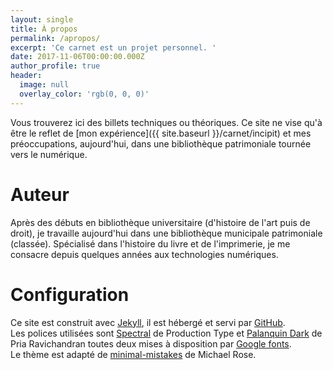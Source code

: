 ```yaml
---
layout: single
title: À propos
permalink: /apropos/
excerpt: 'Ce carnet est un projet personnel. '
date: 2017-11-06T00:00:00.000Z
author_profile: true
header:
  image: null
  overlay_color: 'rgb(0, 0, 0)'
---
```


Vous trouverez ici des billets techniques ou théoriques. Ce site ne vise qu'à être le reflet de [mon expérience]({{ site.baseurl }}/carnet/incipit) et mes préoccupations, aujourd'hui, dans une bibliothèque patrimoniale tournée vers le numérique.

# Auteur

Après des débuts en bibliothèque universitaire (d'histoire de l'art puis de droit), je travaille aujourd'hui dans une bibliothèque municipale patrimoniale (classée). Spécialisé dans l'histoire du livre et de l'imprimerie, je me consacre depuis quelques années aux technologies numériques.

# Configuration

Ce site est construit avec [Jekyll](https://jekyllrb.com), il est hébergé et servi par [GitHub](https://github.com).<br>
Les polices utilisées sont [Spectral](https://fonts.google.com/specimen/Spectral) de Production Type et [Palanquin Dark](https://fonts.google.com/specimen/Palanquin+Dark) de Pria Ravichandran toutes deux mises à disposition par [Google fonts](https://fonts.google.com/).<br>
Le thème est adapté de [minimal-mistakes](https://github.com/mmistakes/minimal-mistakes) de Michael Rose.
